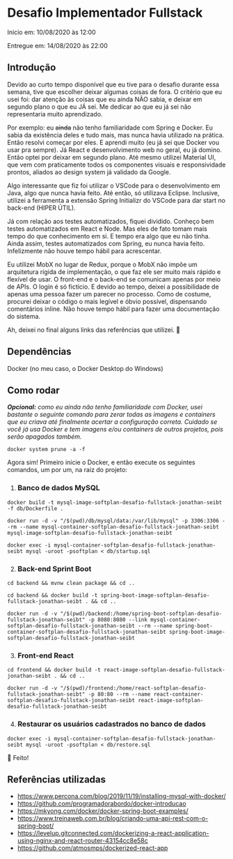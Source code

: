 # Desafio Implementador Fullstack

Início em: 10/08/2020 às 12:00

Entregue em: 14/08/2020 às 22:00

## Introdução

Devido ao curto tempo disponível que eu tive para o desafio durante essa semana, tive que escolher deixar algumas coisas de fora. O critério que eu usei foi: dar atenção às coisas que eu ainda NÃO sabia, e deixar em segundo plano o que eu JÁ sei. Me dedicar ao que eu já sei não representaria muito aprendizado.

Por exemplo: eu ~~ainda~~ não tenho familiaridade com Spring e Docker. Eu sabia da existência deles e tudo mais, mas nunca havia utilizado na prática. Então resolvi começar por eles. E aprendi muito (eu já sei que Docker vou usar pra sempre). Já React e desenvolvimento web no geral, eu já domino. Então optei por deixar em segundo plano. Até mesmo utilizei Material UI, que vem com praticamente todos os componentes visuais e responsividade prontos, aliados ao design system já validado da Google.

Algo interessante que fiz foi utilizar o VSCode para o desenvolvimento em Java, algo que nunca havia feito. Até então, só utilizava Eclipse. Inclusive, utilizei a ferramenta a extensão Spring Initializr do VSCode para dar start no back-end (HIPER ÚTIL).

Já com relação aos testes automatizados, fiquei dividido. Conheço bem testes automatizados em React e Node. Mas eles de fato tomam mais tempo do que conhecimento em si. E tempo era algo que eu não tinha. Ainda assim, testes automatizados com Spring, eu nunca havia feito. Infelizmente não houve tempo hábil para acrescentar.

Eu utilizei MobX no lugar de Redux, porque o MobX não impõe um arquitetura rígida de implementação, o que faz ele ser muito mais rápido e flexível de usar. O front-end e o back-end se comunicam apenas por meio de APIs. O login é só fictício. E devido ao tempo, deixei a possibilidade de apenas uma pessoa fazer um parecer no processo. Como de costume, procurei deixar o código o mais legível e óbvio possível, dispensando comentários inline. Não houve tempo hábil para fazer uma documentação do sistema.

Ah, deixei no final alguns links das referências que utilizei. 🤜

## Dependências

Docker (no meu caso, o Docker Desktop do Windows)

## Como rodar

_**Opcional:** como eu ainda não tenho familiaridade com Docker, usei bastante o seguinte comando para zerar todas as imagens e containers que eu criava até finalmente acertar a configuração correta. Cuidado se você já usa Docker e tem imagens e/ou containers de outros projetos, pois serão apagados também._

```
docker system prune -a -f
```

Agora sim! Primeiro inicie o Docker, e então execute os seguintes comandos, um por um, na raiz do projeto:

1. ### Banco de dados MySQL

```
docker build -t mysql-image-softplan-desafio-fullstack-jonathan-seibt -f db/Dockerfile .
```

```
docker run -d -v "/$(pwd)/db/mysql/data:/var/lib/mysql" -p 3306:3306 --rm --name mysql-container-softplan-desafio-fullstack-jonathan-seibt mysql-image-softplan-desafio-fullstack-jonathan-seibt
```

```
docker exec -i mysql-container-softplan-desafio-fullstack-jonathan-seibt mysql -uroot -psoftplan < db/startup.sql
```

2. ### Back-end Sprint Boot

```
cd backend && mvnw clean package && cd ..
```

```
cd backend && docker build -t spring-boot-image-softplan-desafio-fullstack-jonathan-seibt . && cd ..
```

```
docker run -d -v "/$(pwd)/backend:/home/spring-boot-softplan-desafio-fullstack-jonathan-seibt" -p 8080:8080 --link mysql-container-softplan-desafio-fullstack-jonathan-seibt --rm --name spring-boot-container-softplan-desafio-fullstack-jonathan-seibt spring-boot-image-softplan-desafio-fullstack-jonathan-seibt
```

3. ### Front-end React

```
cd frontend && docker build -t react-image-softplan-desafio-fullstack-jonathan-seibt . && cd ..
```

```
docker run -d -v "/$(pwd)/frontend:/home/react-softplan-desafio-fullstack-jonathan-seibt" -p 80:80 --rm --name react-container-softplan-desafio-fullstack-jonathan-seibt react-image-softplan-desafio-fullstack-jonathan-seibt
```

4. ### Restaurar os usuários cadastrados no banco de dados

```
docker exec -i mysql-container-softplan-desafio-fullstack-jonathan-seibt mysql -uroot -psoftplan < db/restore.sql
```

👏 Feito!

## Referências utilizadas

- https://www.percona.com/blog/2019/11/19/installing-mysql-with-docker/
- https://github.com/programadorabordo/docker-introducao
- https://mkyong.com/docker/docker-spring-boot-examples/
- https://www.treinaweb.com.br/blog/criando-uma-api-rest-com-o-spring-boot/
- https://levelup.gitconnected.com/dockerizing-a-react-application-using-nginx-and-react-router-43154cc8e58c
- https://github.com/atmosmps/dockerized-react-app
